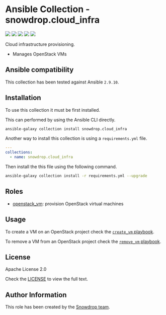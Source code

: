 
# Ansible Collection - snowdrop.cloud_infra

![](https://github.com/snowdrop/ansible-collection-cloud-infra/actions/workflows/pr.yml/badge.svg)
![](https://img.shields.io/github/release/snowdrop/ansible-collection-cloud-infra.svg)
![](https://img.shields.io/github/release-date/snowdrop/ansible-collection-cloud-infra.svg)
![](https://img.shields.io/github/repo-size/snowdrop/ansible-collection-cloud-infra.svg)
![](https://img.shields.io/github/license/snowdrop/ansible-collection-cloud-infra.svg)


Cloud infrastructure provisioning.

* Manages OpenStack VMs

## Ansible compatibility

This collection has been tested against Ansible `2.9.10`.

## Installation

To use this collection it must be first installed.

This can performed by using the Ansible CLI directly.

```bash
ansible-galaxy collection install snowdrop.cloud_infra
```

Another way to install this collection is using a `requirements.yml` file. 

```yaml
---
collections:
  - name: snowdrop.cloud_infra
```

Then install the this file using the following command.

```bash
ansible-galaxy collection install -r requirements.yml --upgrade
```

## Roles

* [openstack_vm](roles/openstack_vm): provision OpenStack virtual machines

## Usage

To create a VM on an OpenStack project check the [`create_vm` playbook](playbooks/create_vm.yml).

To remove a VM from an OpenStack project check the [`remove_vm` playbook](playbooks/create_vm.yml).

## License

Apache License 2.0

Check the [LICENSE](LICENSE) to view the full text.

## Author Information

This role has been created by the [Snowdrop team](https://github.com/snowdrop/).
